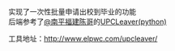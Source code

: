 实现了一次性批量申请出校到毕业的功能  
后端参考了[@南平福建陈哥](https://github.com/npfjcg)的[UPCLeaver(python)](https://github.com/npfjcg/UPCLeaver)

工具地址：<http://www.elpwc.com/upcleaver/>

